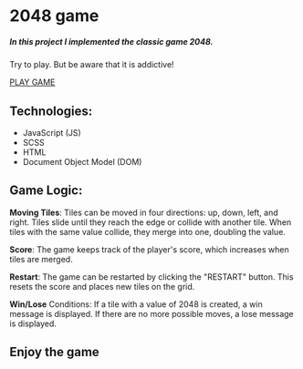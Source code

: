 # 2048 game

##### In this project I implemented the classic game 2048. 

Try to play. But be aware that it is addictive!

[PLAY GAME](https://antonina-klishch.github.io/2048_game/)


## Technologies:

* JavaScript (JS)
* SCSS
* HTML
* Document Object Model (DOM)

## Game Logic:

**Moving Tiles**: Tiles can be moved in four directions: up, down, left, and right. Tiles slide until they reach the edge or collide with another tile. When tiles with the same value collide, they merge into one, doubling the value.

**Score**: The game keeps track of the player's score, which increases when tiles are merged.

**Restart**: The game can be restarted by clicking the "RESTART" button. This resets the score and places new tiles on the grid.

**Win/Lose** Conditions: If a tile with a value of 2048 is created, a win message is displayed. If there are no more possible moves, a lose message is displayed.

## Enjoy the game
